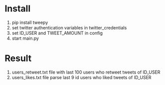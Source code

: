 # Install
1) pip install tweepy
2) set twitter authentication variables in twitter_credentials
3) set ID_USER and TWEET_AMOUNT in config
4) start main.py

# Result 
1) users_retweet.txt file with last 100 users who retweet tweets of ID_USER
2) users_likes.txt file parse last 9 id users who liked tweets of ID_USER


